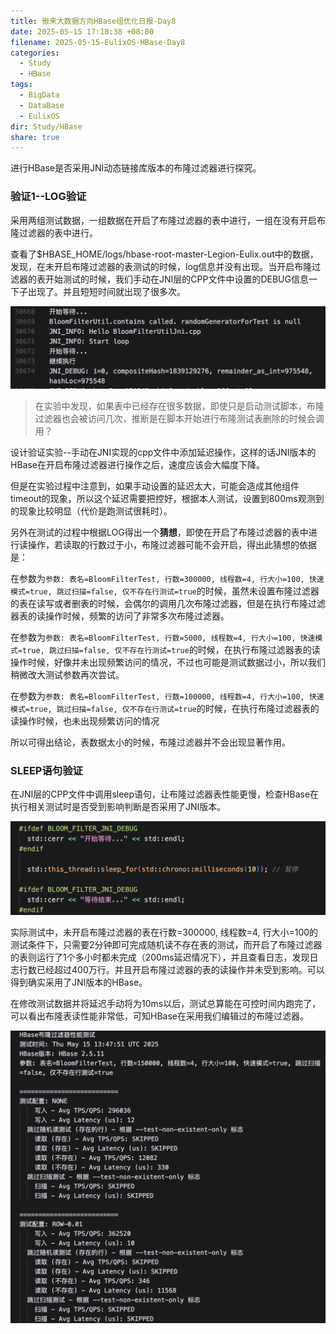 ```yaml
---
title: 傲来大数据方向HBase组优化日报-Day8
date: 2025-05-15 17:18:38 +08:00
filename: 2025-05-15-EulixOS-HBase-Day8
categories:
  - Study
  - HBase
tags:
  - BigData
  - DataBase
  - EulixOS
dir: Study/HBase
share: true
---
```

进行HBase是否采用JNI动态链接库版本的布隆过滤器进行探究。

### 验证1--LOG验证

采用两组测试数据，一组数据在开启了布隆过滤器的表中进行，一组在没有开启布隆过滤器的表中进行。

查看了$HBASE_HOME/logs/hbase-root-master-Legion-Eulix.out中的数据，发现，在未开启布隆过滤器的表测试的时候，log信息并没有出现。当开启布隆过滤器的表开始测试的时候，我们手动在JNI层的CPP文件中设置的DEBUG信息一下子出现了。并且短短时间就出现了很多次。

![Day8-20250515-1.png](../../../assets/images/Day8-20250515-1.png)

>在实验中发现，如果表中已经存在很多数据，即使只是启动测试脚本，布隆过滤器也会被访问几次，推断是在脚本开始进行布隆测试表删除的时候会调用？



设计验证实验--手动在JNI实现的cpp文件中添加延迟操作，这样的话JNI版本的HBase在开启布隆过滤器进行操作之后，速度应该会大幅度下降。

但是在实验过程中注意到，如果手动设置的延迟太大，可能会造成其他组件timeout的现象，所以这个延迟需要把控好，根据本人测试，设置到800ms观测到的现象比较明显（代价是跑测试很耗时）。

另外在测试的过程中根据LOG得出一个**猜想**，即使在开启了布隆过滤器的表中进行读操作，若读取的行数过于小，布隆过滤器可能不会开启，得出此猜想的依据是：

在参数为`参数: 表名=BloomFilterTest, 行数=300000, 线程数=4, 行大小=100, 快速模式=true, 跳过扫描=false, 仅不存在行测试=true`的时候，虽然未设置布隆过滤器的表在读写或者删表的时候，会偶尔的调用几次布隆过滤器，但是在执行布隆过滤器表的读操作时候，频繁的访问了非常多次布隆过滤器。

在参数为`参数: 表名=BloomFilterTest, 行数=5000, 线程数=4, 行大小=100, 快速模式=true, 跳过扫描=false, 仅不存在行测试=true`的时候，在执行布隆过滤器表的读操作时候，好像并未出现频繁访问的情况，不过也可能是测试数据过小，所以我们稍微改大测试参数再次尝试。

在参数为`参数: 表名=BloomFilterTest, 行数=100000, 线程数=4, 行大小=100, 快速模式=true, 跳过扫描=false, 仅不存在行测试=true`的时候，在执行布隆过滤器表的读操作时候，也未出现频繁访问的情况

所以可得出结论，表数据太小的时候，布隆过滤器并不会出现显著作用。

### SLEEP语句验证

在JNI层的CPP文件中调用sleep语句，让布隆过滤器表性能更慢，检查HBase在执行相关测试时是否受到影响判断是否采用了JNI版本。

![Day8-20250515-2.png](../../../assets/images/Day8-20250515-2.png)

实际测试中，未开启布隆过滤器的表在行数=300000, 线程数=4, 行大小=100的测试条件下，只需要2分钟即可完成随机读不存在表的测试，而开启了布隆过滤器的表则运行了1个多小时都未完成（200ms延迟情况下），并且查看日志，发现日志行数已经超过400万行。并且开启布隆过滤器的表的读操作并未受到影响。可以得到确实采用了JNI版本的HBase。

在修改测试数据并将延迟手动将为10ms以后，测试总算能在可控时间内跑完了，可以看出布隆表读性能非常低，可知HBase在采用我们编辑过的布隆过滤器。

![Day8-20250515-3.png](../../../assets/images/Day8-20250515-3.png)





